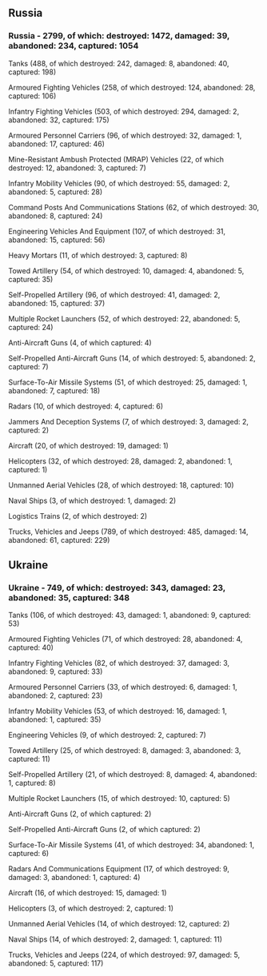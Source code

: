 
 
 ## Russia
 
 ### Russia - 2799, of which: destroyed: 1472, damaged: 39, abandoned: 234, captured: 1054

 

 

 Tanks (488, of which destroyed: 242, damaged: 8, abandoned: 40, captured: 198)

 Armoured Fighting Vehicles (258, of which destroyed: 124, abandoned: 28, captured: 106)

 Infantry Fighting Vehicles (503, of which destroyed: 294, damaged: 2, abandoned: 32, captured: 175)

 Armoured Personnel Carriers (96, of which destroyed: 32, damaged: 1, abandoned: 17, captured: 46)

 Mine-Resistant Ambush Protected (MRAP) Vehicles (22, of which destroyed: 12, abandoned: 3, captured: 7)

 Infantry Mobility Vehicles (90, of which destroyed: 55, damaged: 2, abandoned: 5, captured: 28)

 Command Posts And Communications Stations (62, of which destroyed: 30, abandoned: 8, captured: 24)

 Engineering Vehicles And Equipment (107, of which destroyed: 31, abandoned: 15, captured: 56)

 Heavy Mortars (11, of which destroyed: 3, captured: 8)

 Towed Artillery (54, of which destroyed: 10, damaged: 4, abandoned: 5, captured: 35)

 Self-Propelled Artillery (96, of which destroyed: 41, damaged: 2, abandoned: 15, captured: 37)

 Multiple Rocket Launchers (52, of which destroyed: 22, abandoned: 5, captured: 24)

 Anti-Aircraft Guns (4, of which captured: 4)

 Self-Propelled Anti-Aircraft Guns (14, of which destroyed: 5, abandoned: 2, captured: 7)

 Surface-To-Air Missile Systems (51, of which destroyed: 25, damaged: 1, abandoned: 7, captured: 18)

 Radars (10, of which destroyed: 4, captured: 6)

 Jammers And Deception Systems (7, of which destroyed: 3, damaged: 2, captured: 2)

 Aircraft (20, of which destroyed: 19, damaged: 1)

 Helicopters (32, of which destroyed: 28, damaged: 2, abandoned: 1, captured: 1)

 Unmanned Aerial Vehicles (28, of which destroyed: 18, captured: 10)

 Naval Ships (3, of which destroyed: 1, damaged: 2)

 Logistics Trains (2, of which destroyed: 2)

 Trucks, Vehicles and Jeeps (789, of which destroyed: 485, damaged: 14, abandoned: 61, captured: 229)

 
 
 ## Ukraine
 
 ### Ukraine - 749, of which: destroyed: 343, damaged: 23, abandoned: 35, captured: 348

 

 

 Tanks (106, of which destroyed: 43, damaged: 1, abandoned: 9, captured: 53)

 Armoured Fighting Vehicles (71, of which destroyed: 28, abandoned: 4, captured: 40)

 Infantry Fighting Vehicles (82, of which destroyed: 37, damaged: 3, abandoned: 9, captured: 33)

 Armoured Personnel Carriers (33, of which destroyed: 6, damaged: 1, abandoned: 2, captured: 23)

 Infantry Mobility Vehicles (53, of which destroyed: 16, damaged: 1, abandoned: 1, captured: 35)

 Engineering Vehicles (9, of which destroyed: 2, captured: 7)

 Towed Artillery (25, of which destroyed: 8, damaged: 3, abandoned: 3, captured: 11)

 Self-Propelled Artillery (21, of which destroyed: 8, damaged: 4, abandoned: 1, captured: 8)

 Multiple Rocket Launchers (15, of which destroyed: 10, captured: 5)

 Anti-Aircraft Guns (2, of which captured: 2)

 Self-Propelled Anti-Aircraft Guns (2, of which captured: 2)

 Surface-To-Air Missile Systems (41, of which destroyed: 34, abandoned: 1, captured: 6)

 

 

 Radars And Communications Equipment (17, of which destroyed: 9, damaged: 3, abandoned: 1, captured: 4)

 Aircraft (16, of which destroyed: 15, damaged: 1)

 Helicopters (3, of which destroyed: 2, captured: 1)

 Unmanned Aerial Vehicles (14, of which destroyed: 12, captured: 2)

 Naval Ships (14, of which destroyed: 2, damaged: 1, captured: 11)

 Trucks, Vehicles and Jeeps (224, of which destroyed: 97, damaged: 5, abandoned: 5, captured: 117)

